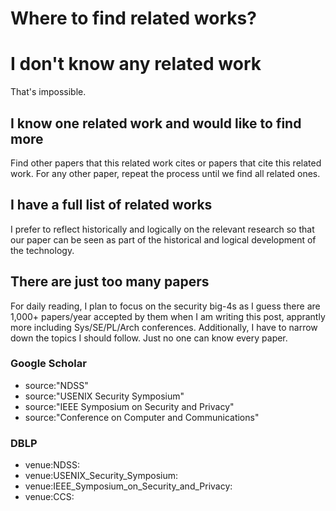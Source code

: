 # Where to find related works?

# I don't know any related work

That's impossible.

## I know one related work and would like to find more

Find other papers that this related work cites or papers that cite this related
work. For any other paper, repeat the process until we find all related ones.

## I have a full list of related works

I prefer to reflect historically and logically on the relevant research so that
our paper can be seen as part of the historical and logical development of the
technology.

## There are just too many papers

For daily reading, I plan to focus on the security big-4s as I guess there are
1,000+ papers/year accepted by them when I am writing this post, apprantly more
including Sys/SE/PL/Arch conferences. Additionally, I have to narrow down the
topics I should follow. Just no one can know every paper.

### Google Scholar

- source:"NDSS"
- source:"USENIX Security Symposium"
- source:"IEEE Symposium on Security and Privacy"
- source:"Conference on Computer and Communications"

### DBLP

- venue:NDSS: 
- venue:USENIX_Security_Symposium: 
- venue:IEEE_Symposium_on_Security_and_Privacy: 
- venue:CCS: 